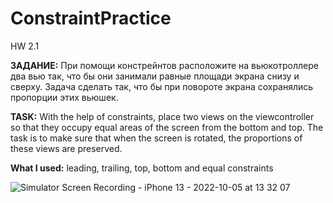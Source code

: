 # ConstraintPractice
HW 2.1

**ЗАДАНИЕ:** При помощи констрейнтов расположите на вьюкотроллере
два вью так, что бы они занимали равные площади экрана
снизу и сверху. Задача сделать так, что бы при повороте
экрана сохранялись пропорции этих вьюшек.

**TASK:**  With the help of constraints, place
two views on the viewcontroller so that they occupy equal areas of the screen
from the bottom and top. The task is to make sure that when
the screen is rotated, the proportions of these views are preserved.

**What I used:** leading, trailing, top, bottom and equal constraints

![Simulator Screen Recording - iPhone 13 - 2022-10-05 at 13 32 07](https://user-images.githubusercontent.com/97275239/193988248-9ceac2db-3e53-4d16-acc3-5190863b2432.gif)


